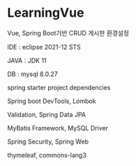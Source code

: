 # LearningVue
Vue, Spring Boot기반 CRUD 게시판
환경설정

IDE : eclipse 2021-12 STS

JAVA : JDK 11

DB : mysql 8.0.27

spring starter project dependencies

Spring boot DevTools, Lombok

Validation, Spring Data JPA

MyBatis Framework, MySQL Driver

Spring Security, Spring Web

thymeleaf, commons-lang3
